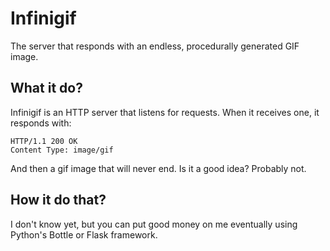 Infinigif
=========

The server that responds with an endless, procedurally generated GIF image.

What it do?
-----------

Infinigif is an HTTP server that listens for requests. When it receives one, it responds with:

    HTTP/1.1 200 OK
	Content Type: image/gif
	
And then a gif image that will never end. Is it a good idea? Probably not.



How it do that?
---------------

I don't know yet, but you can put good money on me eventually using Python's Bottle or Flask framework.